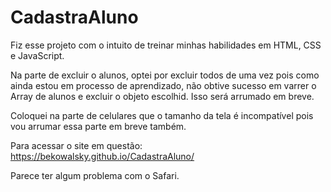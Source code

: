 # CadastraAluno
 
Fiz esse projeto com o intuito de treinar minhas habilidades em HTML, CSS e JavaScript. 

Na parte de excluir o alunos, optei por excluir todos de uma vez pois como ainda estou em processo de aprendizado, não obtive sucesso em varrer o Array de alunos e excluir o objeto escolhid. Isso será arrumado em breve.

Coloquei na parte de celulares que o tamanho da tela é incompatível pois vou arrumar essa parte em breve também.

Para acessar o site em questão: https://bekowalsky.github.io/CadastraAluno/

Parece ter algum problema com o Safari.
